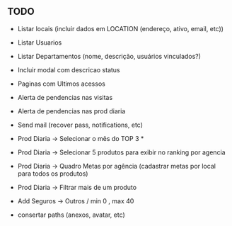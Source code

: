 TODO
--------------------
- Listar locais (incluir dados em LOCATION (endereço, ativo, email, etc))
- Listar Usuarios
- Listar Departamentos (nome, descrição, usuários vinculados?)
- Incluir modal com descricao status
- Paginas com Ultimos acessos
- Alerta de pendencias nas visitas
- Alerta de pendencias nas prod diaria
- Send mail (recover pass, notifications, etc)

- Prod Diaria -> Selecionar o mês do TOP 3 *
- Prod Diaria -> Selecionar 5 produtos para exibir no ranking por agencia

- Prod Diaria -> Quadro Metas por agência (cadastrar metas por local para todos os produtos)
- Prod Diaria -> Filtrar mais de um produto

- Add Seguros -> Outros / min 0 , max 40
- consertar paths (anexos, avatar, etc)

